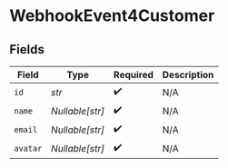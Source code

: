 # WebhookEvent4Customer


## Fields

| Field              | Type               | Required           | Description        |
| ------------------ | ------------------ | ------------------ | ------------------ |
| `id`               | *str*              | :heavy_check_mark: | N/A                |
| `name`             | *Nullable[str]*    | :heavy_check_mark: | N/A                |
| `email`            | *Nullable[str]*    | :heavy_check_mark: | N/A                |
| `avatar`           | *Nullable[str]*    | :heavy_check_mark: | N/A                |
